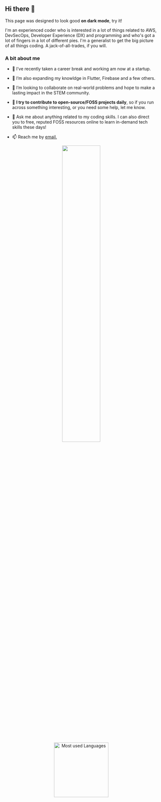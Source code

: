 ## Hi there 👋 

This page was designed to look good **on dark mode**, try it!

I'm an experienced coder who is interested in a lot of things related to AWS, DevSecOps, Developer Experience (DX) and programming and who's got a lot of fingers in a lot of different pies. I'm a generalist to get the big picture of all things coding. A jack-of-all-trades, if you will.

### A bit about me

- 🔭 I’ve recently taken a career break and working am now at a startup.

- 🌱 I’m also expanding my knowldge in Flutter, Firebase and a few others. 

- 👯 I’m looking to collaborate on real-world problems and hope to make a lasting impact in the STEM community.

- 🤔 **I try to contribute to open-source/FOSS projects daily**, so if you run across something interesting, or you need some help, let me know.

- 💬 Ask me about anything related to my coding skills. I can also direct you to free, reputed FOSS resources online to learn in-demand tech skills these days!

- 📫 Reach me by <a href="mailto:tpbeckett@gmail.com">email.</a> 

<div>
  <p align="center">
    <img width="50%" src="https://github-readme-streak-stats.herokuapp.com/?user=TomBeckett&show_icons=true&locale=en&layout=compact&theme=radical&line_height=0" />
  </p>
</div>

<p align="center"
  <a href="https://github.com/TomBeckett">
    <img height="180em" src="https://github-readme-stats.vercel.app/api/top-langs/?username=TomBeckett&theme=great-gatsby&layout=compact&count_private=true" alt="Most used Languages"/>    
  </a>
</p>


  <!--START_SECTION:waka-->
  <!--END_SECTION:waka-->
